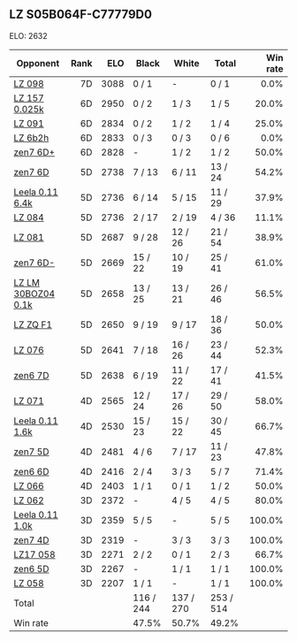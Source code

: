 ## LZ S05B064F-C77779D0 ##

ELO: 2632

Opponent | Rank | ELO | Black | White | Total | Win rate
---------|-----:|----:|-------|-------|-------|-------:
[LZ 098](LZ%20098.md) | 7D | 3088 | 0 / 1 | - | 0 / 1 | 0.0%
[LZ 157 0.025k](LZ%20157%200.025k.md) | 6D | 2950 | 0 / 2 | 1 / 3 | 1 / 5 | 20.0%
[LZ 091](LZ%20091.md) | 6D | 2834 | 0 / 2 | 1 / 2 | 1 / 4 | 25.0%
[LZ 6b2h](LZ%206b2h.md) | 6D | 2833 | 0 / 3 | 0 / 3 | 0 / 6 | 0.0%
[zen7 6D+](zen7%206D+.md) | 6D | 2828 | - | 1 / 2 | 1 / 2 | 50.0%
[zen7 6D](zen7%206D.md) | 5D | 2738 | 7 / 13 | 6 / 11 | 13 / 24 | 54.2%
[Leela 0.11 6.4k](Leela%200.11%206.4k.md) | 5D | 2736 | 6 / 14 | 5 / 15 | 11 / 29 | 37.9%
[LZ 084](LZ%20084.md) | 5D | 2736 | 2 / 17 | 2 / 19 | 4 / 36 | 11.1%
[LZ 081](LZ%20081.md) | 5D | 2687 | 9 / 28 | 12 / 26 | 21 / 54 | 38.9%
[zen7 6D-](zen7%206D-.md) | 5D | 2669 | 15 / 22 | 10 / 19 | 25 / 41 | 61.0%
[LZ LM 30BOZ04 0.1k](LZ%20LM%2030BOZ04%200.1k.md) | 5D | 2658 | 13 / 25 | 13 / 21 | 26 / 46 | 56.5%
[LZ ZQ F1](LZ%20ZQ%20F1.md) | 5D | 2650 | 9 / 19 | 9 / 17 | 18 / 36 | 50.0%
[LZ 076](LZ%20076.md) | 5D | 2641 | 7 / 18 | 16 / 26 | 23 / 44 | 52.3%
[zen6 7D](zen6%207D.md) | 5D | 2638 | 6 / 19 | 11 / 22 | 17 / 41 | 41.5%
[LZ 071](LZ%20071.md) | 4D | 2565 | 12 / 24 | 17 / 26 | 29 / 50 | 58.0%
[Leela 0.11 1.6k](Leela%200.11%201.6k.md) | 4D | 2530 | 15 / 23 | 15 / 22 | 30 / 45 | 66.7%
[zen7 5D](zen7%205D.md) | 4D | 2481 | 4 / 6 | 7 / 17 | 11 / 23 | 47.8%
[zen6 6D](zen6%206D.md) | 4D | 2416 | 2 / 4 | 3 / 3 | 5 / 7 | 71.4%
[LZ 066](LZ%20066.md) | 4D | 2403 | 1 / 1 | 0 / 1 | 1 / 2 | 50.0%
[LZ 062](LZ%20062.md) | 3D | 2372 | - | 4 / 5 | 4 / 5 | 80.0%
[Leela 0.11 1.0k](Leela%200.11%201.0k.md) | 3D | 2359 | 5 / 5 | - | 5 / 5 | 100.0%
[zen7 4D](zen7%204D.md) | 3D | 2319 | - | 3 / 3 | 3 / 3 | 100.0%
[LZ17 058](LZ17%20058.md) | 3D | 2271 | 2 / 2 | 0 / 1 | 2 / 3 | 66.7%
[zen6 5D](zen6%205D.md) | 3D | 2267 | - | 1 / 1 | 1 / 1 | 100.0%
[LZ 058](LZ%20058.md) | 3D | 2207 | 1 / 1 | - | 1 / 1 | 100.0%
Total | | | 116 / 244 | 137 / 270 | 253 / 514 | 
Win rate| | | 47.5% | 50.7% | 49.2% | 
